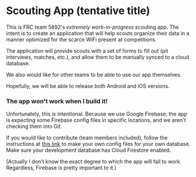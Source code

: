 # Scouting App (tentative title)

This is FRC team 5892's _extremely work-in-progress_ scouting app. The intent is to create an application that will help scouts organize their data in a manner optimized for the scarce WiFi present at competitions.

The application will provide scouts with a set of forms to fill out (pit interviews, matches, etc.), and allow them to be manually synced to a cloud database.

We also would like for other teams to be able to use our app themselves.

Hopefully, we will be able to release both Android and iOS versions.

### The app won't work when I build it!
Unfortunately, this is intentional. Because we use Google Firebase, the app is expecting some Firebase config files in specific locations, and we aren't checking them into Git.

If you would like to contribute (team members included), follow the instructions at [this link](https://codelabs.developers.google.com/codelabs/flutter-firebase/index.html#4) to make your own config files for your own database. Make sure your development database has Cloud Firestore enabled.

(Actually I don't know the exact degree to which the app will fail to work. Regardless, Firebase is pretty important to it.)
